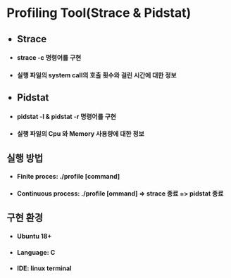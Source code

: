 <h1>Profiling Tool(Strace & Pidstat)</h1>
<ul>
  <h2><li>Strace</li></h2>
  <h4><li>strace -c 명령어를 구현</li></h4>
  <h4><li>실행 파일의 system call의 호출 횟수와 걸린 시간에 대한 정보</li></h4>
  <h2><li>Pidstat</li></h2>
  <h4><li>pidstat -l & pidstat -r 명령어를 구현</li></h4>
  <h4><li>실행 파일의 Cpu 와 Memory 사용량에 대한 정보</li></h4>
</ul>

<h2>실행 방법</h2>
<ul>
    <h4><li>Finite proces: ./profile [command]</li></h4>
    <h4><li>Continuous process: ./profile [ommand] => strace 종료 => pidstat 종료</li></h4>
</ul>
<h2>구현 환경</h2>
<ul>
  <h4><li>Ubuntu 18+</li></h4>
  <h4><li>Language: C</li></h4>
  <h4><li>IDE: linux terminal</li></h4>
</ul>
